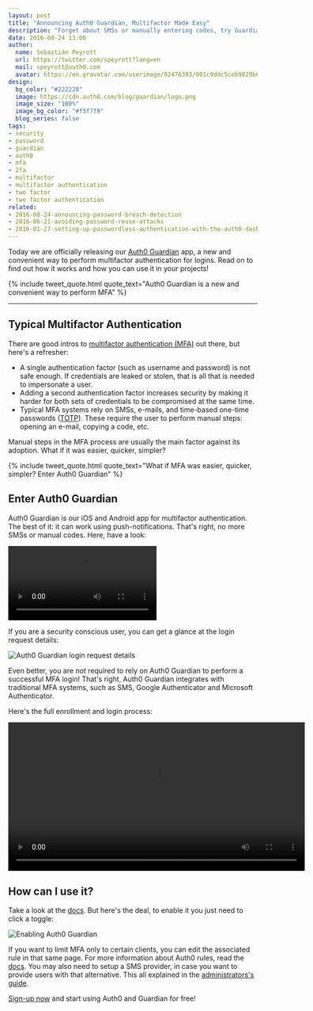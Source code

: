```yaml
---
layout: post
title: "Announcing Auth0 Guardian, Multifactor Made Easy"
description: "Forget about SMSs or manually entering codes, try Guardian!"
date: 2016-08-24 13:00
author:
  name: Sebastián Peyrott
  url: https://twitter.com/speyrott?lang=en
  mail: speyrott@auth0.com
  avatar: https://en.gravatar.com/userimage/92476393/001c9ddc5ceb9829b6aaf24f5d28502a.png?size=200
design:
  bg_color: "#222228"
  image: https://cdn.auth0.com/blog/guardian/logo.png
  image_size: "100%"
  image_bg_color: "#f5f7f9"
  blog_series: false
tags:
- security
- password
- guardian
- auth0
- mfa
- 2fa
- multifactor
- multifactor authentication
- two factor
- two factor authentication
related:
- 2016-08-24-announcing-password-breach-detection
- 2016-06-21-avoiding-password-reuse-attacks
- 2016-01-27-setting-up-passwordless-authentication-with-the-auth0-dashboard
---
```


Today we are officially releasing our [Auth0 Guardian](https://auth0.com/docs/multifactor-authentication/guardian) app, a new and convenient way to perform multifactor authentication for logins. Read on to find out how it works and how you can use it in your projects!

{% include tweet_quote.html quote_text="Auth0 Guardian is a new and convenient way to perform MFA" %}

-----

## Typical Multifactor Authentication
There are good intros to [multifactor authentication (MFA)](https://auth0.com/docs/multifactor-authentication) out there, but here's a refresher:

- A single authentication factor (such as username and password) is not safe enough. If credentials are leaked or stolen, that is all that is needed to impersonate a user.
- Adding a second authentication factor increases security by making it harder for both sets of credentials to be compromised at the same time.
- Typical MFA systems rely on SMSs, e-mails, and time-based one-time passwords ([TOTP](https://auth0.com/blog/from-theory-to-practice-adding-two-factor-to-node-dot-js/)). These require the user to perform manual steps: opening an e-mail, copying a code, etc.

Manual steps in the MFA process are usually the main factor against its adoption. What if it was easier, quicker, simpler?

{% include tweet_quote.html quote_text="What if MFA was easier, quicker, simpler? Enter Auth0 Guardian" %}

## Enter Auth0 Guardian
Auth0 Guardian is our iOS and Android app for multifactor authentication. The best of it: it can work using push-notifications. That's right, no more SMSs or manual codes. Here, have a look:

<video autoplay loop>
    <source src="https://auth0.com/lib/guardian/resources/videos/mfa-hero-loop.mp4"/>
</video>

If you are a security conscious user, you can get a glance at the login request details:

![Auth0 Guardian login request details](https://cdn.auth0.com/blog/guardian/defense-iphone-3.png)

Even better, you are *not* required to rely on Auth0 Guardian to perform a successful MFA login! That's right, Auth0 Guardian integrates with traditional MFA systems, such as SMS, Google Authenticator and Microsoft Authenticator.

Here's the full enrollment and login process:

<video autoplay loop width="600">
    <source src="https://cdn.auth0.com/blog/guardian/guardian-2.m4v"/>
</video>

## How can I use it?
Take a look at the [docs](https://auth0.com/docs/multifactor-authentication/guardian). But here's the deal, to enable it you just need to click a toggle:

![Enabling Auth0 Guardian](https://cdn.auth0.com/blog/guardian/enable.png)

If you want to limit MFA only to certain clients, you can edit the associated rule in that same page. For more information about Auth0 rules, read the [docs](https://auth0.com/docs/multifactor-authentication/guardian/dev-guide). You may also need to setup a SMS provider, in case you want to provide users with that alternative. This all explained in the [administrators's guide](https://auth0.com/docs/multifactor-authentication/guardian/admin-guide).

<a href="javascript:signup()">Sign-up now</a> and start using Auth0 and Guardian for free!
